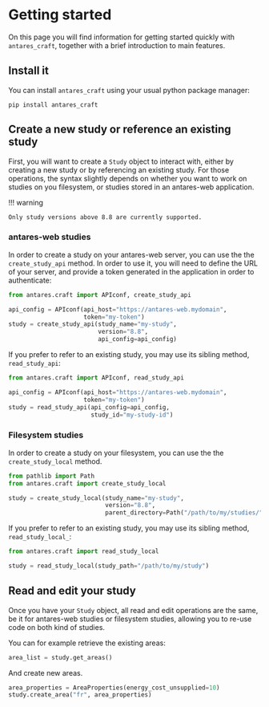 # Getting started

On this page you will find information for getting started quickly with `antares_craft`, together with a brief
introduction to main features.

## Install it

You can install `antares_craft` using your usual python package manager:

```shell
pip install antares_craft
```

## Create a new study or reference an existing study

First, you will want to create a `Study` object to interact with, either by creating a new study or by referencing
an existing study.
For those operations, the syntax slightly depends on whether you want to work on studies on you filesystem, or studies
stored in an antares-web application.

!!! warning

    Only study versions above 8.8 are currently supported.

### antares-web studies

In order to create a study on your antares-web server, you can use the the `create_study_api` method.
In order to use it, you will need to define the URL of your server, and provide a token generated in the application in
order to authenticate:

```python
from antares.craft import APIconf, create_study_api

api_config = APIconf(api_host="https://antares-web.mydomain",
                     token="my-token")
study = create_study_api(study_name="my-study",
                         version="8.8",
                         api_config=api_config)
```

If you prefer to refer to an existing study, you may use its sibling method, `read_study_api`:

```python
from antares.craft import APIconf, read_study_api

api_config = APIconf(api_host="https://antares-web.mydomain",
                     token="my-token")
study = read_study_api(api_config=api_config,
                       study_id="my-study-id")
```

### Filesystem studies

In order to create a study on your filesystem, you can use the the `create_study_local` method.

```python
from pathlib import Path
from antares.craft import create_study_local

study = create_study_local(study_name="my-study",
                           version="8.8",
                           parent_directory=Path("/path/to/my/studies/"))
```

If you prefer to refer to an existing study, you may use its sibling method, `read_study_local_`:

```python
from antares.craft import read_study_local

study = read_study_local(study_path="/path/to/my/study")
```

## Read and edit your study

Once you have your `Study` object, all read and edit operations are the same, be it for antares-web studies or
filesystem studies, allowing you to re-use code on both kind of studies.

You can for example retrieve the existing areas:

```python
area_list = study.get_areas()
```

And create new areas.

```python
area_properties = AreaProperties(energy_cost_unsupplied=10)
study.create_area("fr", area_properties)
```

